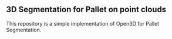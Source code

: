 ## 3D Segmentation for Pallet on point clouds

This repository is a simple implementation of Open3D for Pallet Segmentation.



<!--
demo1
![](doc/pallet1.gif)
demo2
![](doc/pallet2.gif)
demo3
![](doc/pallet3.gif)
-->
